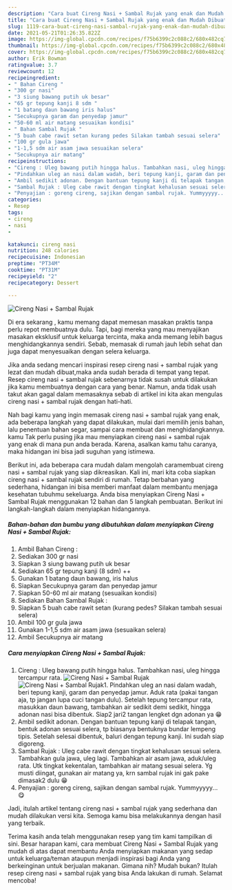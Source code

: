 ```yaml
---
description: "Cara buat Cireng Nasi + Sambal Rujak yang enak dan Mudah Dibuat"
title: "Cara buat Cireng Nasi + Sambal Rujak yang enak dan Mudah Dibuat"
slug: 1119-cara-buat-cireng-nasi-sambal-rujak-yang-enak-dan-mudah-dibuat
date: 2021-05-21T01:26:35.822Z
image: https://img-global.cpcdn.com/recipes/f75b6399c2c088c2/680x482cq70/cireng-nasi-sambal-rujak-foto-resep-utama.jpg
thumbnail: https://img-global.cpcdn.com/recipes/f75b6399c2c088c2/680x482cq70/cireng-nasi-sambal-rujak-foto-resep-utama.jpg
cover: https://img-global.cpcdn.com/recipes/f75b6399c2c088c2/680x482cq70/cireng-nasi-sambal-rujak-foto-resep-utama.jpg
author: Erik Bowman
ratingvalue: 3.7
reviewcount: 12
recipeingredient:
- " Bahan Cireng "
- "300 gr nasi"
- "3 siung bawang putih uk besar"
- "65 gr tepung kanji 8 sdm "
- "1 batang daun bawang iris halus"
- "Secukupnya garam dan penyedap jamur"
- "50-60 ml air matang sesuaikan kondisi"
- " Bahan Sambal Rujak "
- "5 buah cabe rawit setan kurang pedes Silakan tambah sesuai selera"
- "100 gr gula jawa"
- "1-1,5 sdm air asam jawa sesuaikan selera"
- "Secukupnya air matang"
recipeinstructions:
- "Cireng : Uleg bawang putih hingga halus. Tambahkan nasi, uleg hingga tercampur rata."
- "Pindahkan uleg an nasi dalam wadah, beri tepung kanji, garam dan penyedap jamur. Aduk rata (pakai tangan aja, tp jangan lupa cuci tangan dulu). Setelah tepung tercampur rata, masukkan daun bawang, tambahkan air sedikit demi sedikit, hingga adonan nasi bisa dibentuk. Siap2 jari2 tangan lengket dgn adonan ya 😁"
- "Ambil sedikit adonan. Dengan bantuan tepung kanji di telapak tangan, bentuk adonan sesuai selera, tp biasanya bentuknya bundar lempeng tipis. Setelah selesai dibentuk, baluri dengan tepung kanji. Ini sudah siap digoreng."
- "Sambal Rujak : Uleg cabe rawit dengan tingkat kehalusan sesuai selera. Tambahkan gula jawa, uleg lagi. Tambahkan air asam jawa, aduk/uleg rata. Utk tingkat kekentalan, tambahkan air matang sesuai selera. Yg musti diingat, gunakan air matang ya, krn sambal rujak ini gak pake dimasak2 dulu 😁"
- "Penyajian : goreng cireng, sajikan dengan sambal rujak. Yummyyyyy... 😋"
categories:
- Resep
tags:
- cireng
- nasi
- 

katakunci: cireng nasi  
nutrition: 248 calories
recipecuisine: Indonesian
preptime: "PT34M"
cooktime: "PT31M"
recipeyield: "2"
recipecategory: Dessert

---
```



![Cireng Nasi + Sambal Rujak](https://img-global.cpcdn.com/recipes/f75b6399c2c088c2/680x482cq70/cireng-nasi-sambal-rujak-foto-resep-utama.jpg)

Di era  sekarang , kamu memang dapat memesan masakan praktis tanpa perlu repot membuatnya dulu. Tapi, bagi mereka yang mau menyajikan masakan eksklusif untuk keluarga tercinta, maka anda memang lebih bagus menghidangkannya sendiri. Sebab, memasak di rumah jauh lebih sehat dan juga dapat menyesuaikan dengan selera keluarga.

Jika anda sedang mencari inspirasi resep cireng nasi + sambal rujak yang lezat dan mudah dibuat,maka anda sudah berada di tempat yang tepat. Resep cireng nasi + sambal rujak  sebenarnya tidak susah untuk dilakukan jika kamu membuatnya dengan cara yang benar. Namun, anda tidak usah takut akan gagal dalam memasaknya 
sebab di artikel ini kita akan mengulas cireng nasi + sambal rujak dengan hati-hati.  



Nah bagi kamu yang ingin memasak cireng nasi + sambal rujak yang enak, ada beberapa langkah yang dapat dilakukan, mulai dari memilih jenis bahan, lalu penentuan bahan segar, sampai cara membuat dan menghidangkannya. kamu Tak perlu pusing jika mau menyiapkan cireng nasi + sambal rujak yang enak di mana pun anda berada. Karena, asalkan kamu  tahu caranya, maka hidangan ini bisa jadi suguhan yang istimewa.

Berikut ini, ada beberapa cara mudah dalam mengolah caramembuat cireng nasi + sambal rujak yang siap dikreasikan. Kali ini, mari kita coba siapkan cireng nasi + sambal rujak sendiri di rumah. Tetap berbahan yang sederhana, hidangan ini bisa memberi manfaat dalam membantu menjaga kesehatan tubuhmu sekeluarga. Anda bisa menyiapkan Cireng Nasi + Sambal Rujak menggunakan 12 bahan dan 5 langkah pembuatan. Berikut ini langkah-langkah dalam menyiapkan hidangannya.

<!--inarticleads1-->

##### Bahan-bahan dan bumbu yang dibutuhkan dalam menyiapkan Cireng Nasi + Sambal Rujak:

1. Ambil  Bahan Cireng :
1. Sediakan 300 gr nasi
1. Siapkan 3 siung bawang putih uk besar
1. Sediakan 65 gr tepung kanji (8 sdm) ++
1. Gunakan 1 batang daun bawang, iris halus
1. Siapkan Secukupnya garam dan penyedap jamur
1. Siapkan 50-60 ml air matang (sesuaikan kondisi)
1. Sediakan  Bahan Sambal Rujak :
1. Siapkan 5 buah cabe rawit setan (kurang pedes? Silakan tambah sesuai selera)
1. Ambil 100 gr gula jawa
1. Gunakan 1-1,5 sdm air asam jawa (sesuaikan selera)
1. Ambil Secukupnya air matang




<!--inarticleads2-->

##### Cara menyiapkan Cireng Nasi + Sambal Rujak:

1. Cireng : Uleg bawang putih hingga halus. Tambahkan nasi, uleg hingga tercampur rata.
<img src="https://img-global.cpcdn.com/steps/f77eb605d0323836/160x128cq70/cireng-nasi-sambal-rujak-langkah-memasak-1-foto.jpg" alt="Cireng Nasi + Sambal Rujak"><img src="https://img-global.cpcdn.com/steps/a85924d1b568aaf6/160x128cq70/cireng-nasi-sambal-rujak-langkah-memasak-1-foto.jpg" alt="Cireng Nasi + Sambal Rujak">1. Pindahkan uleg an nasi dalam wadah, beri tepung kanji, garam dan penyedap jamur. Aduk rata (pakai tangan aja, tp jangan lupa cuci tangan dulu). Setelah tepung tercampur rata, masukkan daun bawang, tambahkan air sedikit demi sedikit, hingga adonan nasi bisa dibentuk. Siap2 jari2 tangan lengket dgn adonan ya 😁
1. Ambil sedikit adonan. Dengan bantuan tepung kanji di telapak tangan, bentuk adonan sesuai selera, tp biasanya bentuknya bundar lempeng tipis. Setelah selesai dibentuk, baluri dengan tepung kanji. Ini sudah siap digoreng.
1. Sambal Rujak : Uleg cabe rawit dengan tingkat kehalusan sesuai selera. Tambahkan gula jawa, uleg lagi. Tambahkan air asam jawa, aduk/uleg rata. Utk tingkat kekentalan, tambahkan air matang sesuai selera. Yg musti diingat, gunakan air matang ya, krn sambal rujak ini gak pake dimasak2 dulu 😁
1. Penyajian : goreng cireng, sajikan dengan sambal rujak. Yummyyyyy... 😋




Jadi, itulah artikel tentang  cireng nasi + sambal rujak  yang sederhana dan mudah dilakukan versi kita. Semoga kamu bisa melakukannya dengan hasil yang terbaik. 

Terima kasih anda telah menggunakan resep yang tim kami tampilkan di sini. Besar harapan kami, cara membuat  Cireng Nasi + Sambal Rujak yang mudah di atas dapat membantu Anda menyiapkan makanan yang sedap untuk keluarga/teman ataupun menjadi inspirasi bagi Anda yang berkeinginan untuk berjualan makanan. Gimana nih? Mudah bukan? Itulah resep cireng nasi + sambal rujak yang bisa Anda lakukan di rumah. Selamat mencoba!

